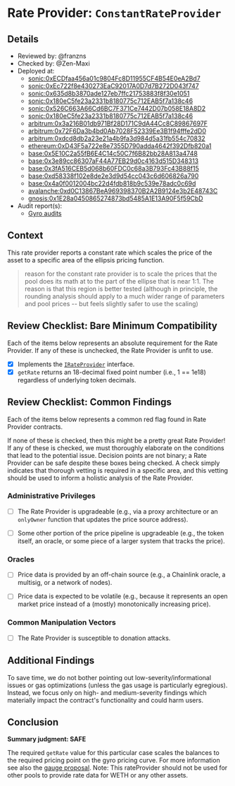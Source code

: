 # Rate Provider: `ConstantRateProvider`
## Details
- Reviewed by: @franzns
- Checked by: @Zen-Maxi
- Deployed at:
    - [sonic:0xECDfaa456a01c9804Fc8D11955CF4B54E0eA2Bd7](https://sonicscan.org/address/0xECDfaa456a01c9804Fc8D11955CF4B54E0eA2Bd7)
    - [sonic:0xEc722f8e430273EaC92017A0D7d7B272D043f747](https://sonicscan.org/address/0xEc722f8e430273EaC92017A0D7d7B272D043f747)
    - [sonic:0x635d8b3870ade127eb7ffc21753883f8f30e1051](https://sonicscan.org/address/0x635d8b3870ade127eb7ffc21753883f8f30e1051)
    - [sonic:0x180eC5fe23a2331b8180775c712EAB5f7a138c46](https://sonicscan.org/address/0x180eC5fe23a2331b8180775c712EAB5f7a138c46)
    - [sonic:0x526C663A66Cd6BC7F371Ce7442D07b058E18A8D2](https://sonicscan.org/address/0x526C663A66Cd6BC7F371Ce7442D07b058E18A8D2)
    - [sonic:0x180eC5fe23a2331b8180775c712EAB5f7a138c46](https://sonicscan.org/address/0x180eC5fe23a2331b8180775c712EAB5f7a138c46)
    - [arbitrum:0x3a216B01db971Bf28D171C9dA44Cc8C89867697F](https://arbiscan.io/address/0x3a216B01db971Bf28D171C9dA44Cc8C89867697F#code)
    - [arbitrum:0x72F6Da3b4bd0Ab7028F52339Ee3B1f94fffe2dD0](https://arbiscan.io/address/0x72F6Da3b4bd0Ab7028F52339Ee3B1f94fffe2dD0#code) 
    - [arbitrum:0xdcd8db2a23e21a4b9fa3d984d5a31fb554c70832](https://arbiscan.io/address/0xdcd8db2a23e21a4b9fa3d984d5a31fb554c70832#code) 
    - [ethereum:0xD43F5a722e8e7355D790adda4642f392Dfb820a1](https://etherscan.io/address/0xD43F5a722e8e7355D790adda4642f392Dfb820a1#code)
    - [base:0x5E10C2a55fB6E4C14c50C7f6B82bb28A813a4748](https://basescan.org/address/0x5E10C2a55fB6E4C14c50C7f6B82bb28A813a4748)
    - [base:0x3e89cc86307aF44A77EB29d0c4163d515D348313](https://basescan.org/address/0x3e89cc86307aF44A77EB29d0c4163d515D348313) 
    - [base:0x3fA516CEB5d068b60FDC0c68a3B793Fc43B88f15](https://basescan.org/address/0x3fA516CEB5d068b60FDC0c68a3B793Fc43B88f15)    
    - [base:0xd58338f102e8de2e3d9d54cc043c6d606826a790](https://basescan.org/address/0xd58338f102e8de2e3d9d54cc043c6d606826a790)    
    - [base:0x4a0f0012004bc22d4fdb818b9c539e78adc0c69d](https://basescan.org/address/0x4a0f0012004bc22d4fdb818b9c539e78adc0c69d)
    - [avalanche:0xd0C13867BeA969398370B2A2B9124e3b2E48743C](https://snowtrace.io/address/0xd0C13867BeA969398370B2A2B9124e3b2E48743C/contract/43114/code)
    - [gnosis:0x1E28a0450865274873bd5485A1E13A90F5f59CbD](https://gnosisscan.io/address/0x1e28a0450865274873bd5485a1e13a90f5f59cbd#code)
- Audit report(s):
    - [Gyro audits](https://docs.gyro.finance/gyroscope-protocol/audit-reports)

## Context
This rate provider reports a constant rate which scales the price of the asset to a specific area of the ellipsis pricing function.
> reason for the constant rate provider is to scale the prices that the pool does its math at to the part of the ellipse that is near 1:1. The reason is that this region is better tested (although in principle, the rounding analysis should apply to a much wider range of parameters and pool prices -- but feels slightly safer to use the scaling)

## Review Checklist: Bare Minimum Compatibility
Each of the items below represents an absolute requirement for the Rate Provider. If any of these is unchecked, the Rate Provider is unfit to use.

- [x] Implements the [`IRateProvider`](https://github.com/balancer/balancer-v2-monorepo/blob/bc3b3fee6e13e01d2efe610ed8118fdb74dfc1f2/pkg/interfaces/contracts/pool-utils/IRateProvider.sol) interface.
- [x] `getRate` returns an 18-decimal fixed point number (i.e., 1 == 1e18) regardless of underlying token decimals.

## Review Checklist: Common Findings
Each of the items below represents a common red flag found in Rate Provider contracts.

If none of these is checked, then this might be a pretty great Rate Provider! If any of these is checked, we must thoroughly elaborate on the conditions that lead to the potential issue. Decision points are not binary; a Rate Provider can be safe despite these boxes being checked. A check simply indicates that thorough vetting is required in a specific area, and this vetting should be used to inform a holistic analysis of the Rate Provider.

### Administrative Privileges
- [ ] The Rate Provider is upgradeable (e.g., via a proxy architecture or an `onlyOwner` function that updates the price source address). 

- [ ] Some other portion of the price pipeline is upgradeable (e.g., the token itself, an oracle, or some piece of a larger system that tracks the price).

### Oracles
- [ ] Price data is provided by an off-chain source (e.g., a Chainlink oracle, a multisig, or a network of nodes).

- [ ] Price data is expected to be volatile (e.g., because it represents an open market price instead of a (mostly) monotonically increasing price).

### Common Manipulation Vectors
- [ ] The Rate Provider is susceptible to donation attacks.


## Additional Findings
To save time, we do not bother pointing out low-severity/informational issues or gas optimizations (unless the gas usage is particularly egregious). Instead, we focus only on high- and medium-severity findings which materially impact the contract's functionality and could harm users.

## Conclusion
**Summary judgment: SAFE**

The required `getRate` value for this particular case scales the balances to the required pricing point on the gyro pricing curve. For more information see also the [gauge proposal](https://forum.balancer.fi/t/bip-731-enable-several-e-clp-gauges-base/6148). Note: This rateProvider should not be used for other pools to provide rate data for WETH or any other assets. 

